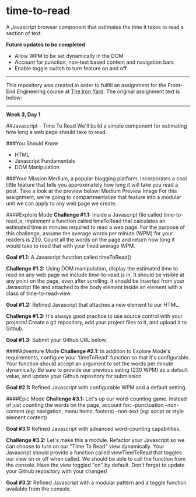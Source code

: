 # time-to-read
A Javascript browser component that estimates the time it takes to read a section of text.

**Future updates to be completed**
* Allow WPM to be set dynamically in the DOM
* Account for punction, non-text based content and navigation bars
* Enable toggle switch to turn feature on and off

----------------------------------

This repository was created in order to fulfill an assignment for the Front-End Engineering course at [The Iron Yard](https://www.theironyard.com/locations/charleston.html "The Iron Yard"). The original assignment text is below:

----------------------------------

**Week 3, Day 1**

##Javascript - Time To Read
We'll build a simple component for estimating how long a web page should take to read.

###You Should Know
* HTML
* Javascript Fundamentals
* DOM Manipulation

###Your Mission
Medium, a popular blogging platform, incorporates a cool little feature that tells you approximately how long it will take you read a post. Take a look at the preview below: Medium Preview Image For this assignment, we're going to compartmentalize that feature into a modular unit we can apply to any web page we create.

####Explore Mode
**Challenge #1.1:** Inside a Javascript file called time-to-read.js, implement a function called timeToRead that calculates an estimated time in minutes required to read a web page. For the purpose of this challenge, assume the average words per minute (WPM) for your readers is 230. Count all the words on the page and return how long it would take to read that with your fixed average WPM. 

**Goal #1.1:** A Javascript function called timeToRead()

**Challenge #1.2:** Using DOM manipulation, display the estimated time to read on any web page we include time-to-read.js in. It should be visible at any point on the page, even after scrolling. It should be inserted from your Javascript file and attached to the body element inside an element with a class of time-to-read-view. 

**Goal #1.2:** Refined Javascript that attaches a new element to our HTML.

**Challenge #1.3:** It's always good practice to use source control with your projects! Create a git repository, add your project files to it, and upload it to Github. 

**Goal #1.3:** Submit your Github URL below.

####Adventure Mode
**Challenge #2.1:** In addition to Explore Mode's requirements, configure your 'timeToRead' function so that it's configurable. Your function should accept an argument to set the words per minute dynamically. Be sure to provide our previous seting (230 WPM) as a default value, and update your Github repository for submission. 

**Goal #2.1:** Refined Javascript with configurable WPM and a default setting.

####Epic Mode
**Challenge #3.1:** Let's up our word-counting game. Instead of just counting the words on the page, account for:
-punctuation
-non-content (eg: navigation, menu items, footers)
-non-text (eg: script or style element content) 

**Goal #3.1:** Refined Javascript with advanced word-counting capabilities.

**Challenge #3.2:** Let's make this a module. Refactor your Javascript so we can choose to turn on our "Time To Read" view dynamically. Your Javascript should provide a function called viewTimeToRead that toggles our view on or off when called. We should be able to call the function from the console. Have the view toggled "on" by default. Don't forget to update your Github repository with your changes! 

**Goal #3.2:** Refined Javascript with a modular pattern and a toggle function available from the console.
